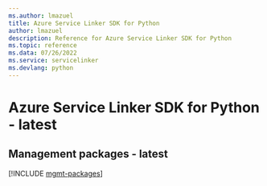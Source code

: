 ```yaml
---
ms.author: lmazuel
title: Azure Service Linker SDK for Python
author: lmazuel
description: Reference for Azure Service Linker SDK for Python
ms.topic: reference
ms.data: 07/26/2022
ms.service: servicelinker
ms.devlang: python
---
```

# Azure Service Linker SDK for Python - latest

## Management packages - latest
[!INCLUDE [mgmt-packages](service-linker-mgmt-index.md)]